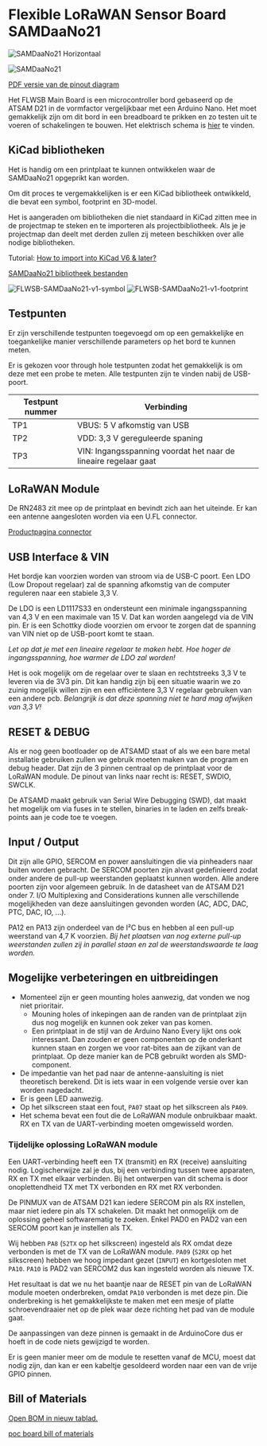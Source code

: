  # Flexible LoRaWAN Sensor Board SAMDaaNo21

![SAMDaaNo21 Horizontaal](assets/SAMDaaNo21-horizontaal.JPG 'Figuur 1: SAMDaaNo21 printplaat op breadboard')

![SAMDaaNo21](assets/SAMDaaNo21-pinout.svg 'Figuur 2: Pinout diagram SAMDaaNo21')

[PDF versie van de pinout diagram](/printed-circuit-boards/assets/SAMDaaNo21-pinout.pdf ':ignore')

Het FLWSB Main Board is een microcontroller bord gebaseerd op de ATSAM D21 in de vormfactor vergelijkbaar met een Arduino Nano. Het moet gemakkelijk zijn om dit bord in een breadboard te prikken en zo testen uit te voeren of schakelingen te bouwen. Het elektrisch schema is [hier](../schematic/main-board) te vinden.



## KiCad bibliotheken

Het is handig om een printplaat te kunnen ontwikkelen waar de SAMDaaNo21 opgeprikt kan worden.

Om dit proces te vergemakkelijken is er een KiCad bibliotheek ontwikkeld, die bevat een symbol, footprint en 3D-model.

Het is aangeraden om bibliotheken die niet standaard in KiCad zitten mee in de projectmap te steken en te importeren als projectbibliotheek. Als je je projectmap dan deelt met derden zullen zij meteen beschikken over alle nodige bibliotheken.

Tutorial: [How to import into KiCad V6 & later?](https://support.snapeda.com/en/articles/5995733-how-to-import-into-kicad-v6-later)

[SAMDaaNo21 bibliotheek bestanden](https://github.com/Dacetylan/FLWSB/tree/SAMDaaNo21/src/printed-circuit-boards/FLWSB-SAMDaaNo21-KiCad-lib)

![FLWSB-SAMDaaNo21-v1-symbol](assets/FLWSB-SAMDaaNo21-v1-symbol.svg 'Figuur 3: SAMDaaNo21 KiCad symbol')
![FLWSB-SAMDaaNo21-v1-footprint](assets/FLWSB-SAMDaaNo21-v1-footprint.svg 'Figuur 4: SAMDaaNo21 KiCad footprint')

## Testpunten

Er zijn verschillende testpunten toegevoegd om op een gemakkelijke en toegankelijke manier verschillende parameters op het bord te kunnen meten.

Er is gekozen voor through hole testpunten zodat het gemakkelijk is om deze met een probe te meten. Alle testpunten zijn te vinden nabij de USB-poort.

| Testpunt nummer | Verbinding                                                   |
| --------------- | ------------------------------------------------------------ |
| TP1             | VBUS: 5 V afkomstig van USB                                  |
| TP2             | VDD: 3,3 V gereguleerde spaning                              |
| TP3             | VIN: Ingangsspanning voordat het naar de lineaire regelaar gaat |



## LoRaWAN Module

De RN2483 zit mee op de printplaat en bevindt zich aan het uiteinde. Er kan een antenne aangesloten worden via een U.FL connector.  

[Productpagina connector](https://be.farnell.com/hirose-hrs/u-fl-r-smt-1-10/rf-coaxial-u-fl-straight-jack/dp/1688077)

## USB Interface & VIN

Het bordje kan voorzien worden van stroom via de USB-C poort. Een LDO (Low Dropout regelaar) zal de spanning afkomstig van de computer reguleren naar een stabiele 3,3 V.

De LDO is een LD1117S33 en ondersteunt een minimale ingangsspanning van 4,3 V en een maximale van 15 V. Dat kan worden aangelegd via de VIN pin. Er is een Schottky diode voorzien om ervoor te zorgen dat de spanning van VIN niet op de USB-poort komt te staan.

*Let op dat je met een lineaire regelaar te maken hebt. Hoe hoger de ingangsspanning, hoe warmer de LDO zal worden!*

Het is ook mogelijk om de regelaar over te slaan en rechtstreeks 3,3 V te leveren via de 3V3 pin. Dit kan handig zijn bij een situatie waarin we zo zuinig mogelijk willen zijn en een efficiëntere 3,3 V regelaar gebruiken van een andere pcb. *Belangrijk is dat deze spanning niet te hard mag afwijken van 3,3 V!*


## RESET & DEBUG

Als er nog geen bootloader op de ATSAMD staat of als we een bare metal installatie gebruiken zullen we gebruik moeten maken van de program en debug header. Dat zijn de 3 pinnen centraal op de printplaat voor de LoRaWAN module. De pinout van links naar recht is: RESET, SWDIO, SWCLK. 

De ATSAMD maakt gebruik van Serial Wire Debugging (SWD), dat maakt het mogelijk om via fuses in te stellen, binaries in te laden en zelfs break-points aan je code toe te voegen.

## Input / Output

Dit zijn alle GPIO, SERCOM en power aansluitingen die via pinheaders naar buiten worden gebracht. De SERCOM poorten zijn alvast gedefinieerd zodat onder andere de pull-up weerstanden geplaatst kunnen worden. Alle andere poorten zijn voor algemeen gebruik. In de datasheet van de ATSAM D21 onder 7. I/O Multiplexing and Considerations kunnen alle verschillende mogelijkheden van deze aansluitingen gevonden worden (AC, ADC, DAC, PTC, DAC, IO, ...). 

PA12 en PA13 zijn onderdeel van de I²C bus en hebben al een pull-up weerstand van 4,7 K voorzien. *Bij het plaatsen van nog externe pull-up weerstanden zullen zij in parallel staan en zal de weerstandswaarde te laag worden.*



## Mogelijke verbeteringen en uitbreidingen

- Momenteel zijn er geen mounting holes aanwezig, dat vonden we  nog niet prioritair.
  - Mouning holes of inkepingen aan de randen van de printplaat zijn dus nog mogelijk en kunnen ook zeker van pas komen.
  - Een printplaat in de stijl van de Arduino Nano Every lijkt ons ook interessant. Dan zouden er geen componenten op de onderkant kunnen staan en zorgen we voor rat-bites aan de zijkant van de printplaat. Op deze manier kan de PCB gebruikt worden als SMD-component.
- De impedantie van het pad naar de antenne-aansluiting is niet theoretisch berekend. Dit is iets waar in een volgende versie over kan worden nagedacht.
- Er is geen LED aanwezig.
- Op het silkscreen staat een fout, `PA07` staat op het silkscreen als `PA09`. 
- Het schema bevat een fout die de LoRaWAN module onbruikbaar maakt. RX en TX van de UART-verbinding moeten omgewisseld worden.


### Tijdelijke oplossing LoRaWAN module

Een UART-verbinding heeft een TX (transmit) en RX (receive) aansluiting nodig. Logischerwijze zal je dus, bij een verbinding tussen twee apparaten, RX en TX met elkaar verbinden. Bij het ontwerpen van dit schema is door onoplettendheid TX met TX verbonden en RX met RX verbonden.

De PINMUX van de ATSAM D21 kan iedere SERCOM pin als RX instellen, maar niet iedere pin als TX schakelen. Dit maakt het onmogelijk om de oplossing geheel softwarematig te zoeken. Enkel PAD0 en PAD2 van een SERCOM poort kan je instellen als TX.

Wij hebben `PA8` (`S2TX` op het silkscreen) ingesteld als RX omdat deze verbonden is met de TX van de LoRaWAN module. `PA09` (`S2RX` op het silkscreen) hebben we hoog impedant gezet (`INPUT`) en kortgesloten met `PA10`. `PA10` is PAD2 van SERCOM2 dus kan ingesteld worden als nieuwe TX.

Het resultaat is dat we nu het baantje naar de RESET pin van de LoRaWAN module moeten onderbreken, omdat `PA10` verbonden is met deze pin. Die onderbreking is het gemakkelijkste te maken met een mesje of platte schroevendraaier net op de plek waar deze richting het pad van de module gaat.

De aanpassingen van deze pinnen is gemaakt in de ArduinoCore dus er hoeft in de code niets gewijzigd te worden.

Er is geen manier meer om de module te resetten vanaf de MCU, moest dat nodig zijn, dan kan er een kabeltje gesoldeerd worden naar een van de vrije GPIO pinnen.

## Bill of Materials

[Open BOM in nieuw tablad.](/printed-circuit-boards/assets/ibom.html ':ignore')

[poc board bill of materials](./assets/ibom.html ':include :type=iframe width=100% height=1024px')

